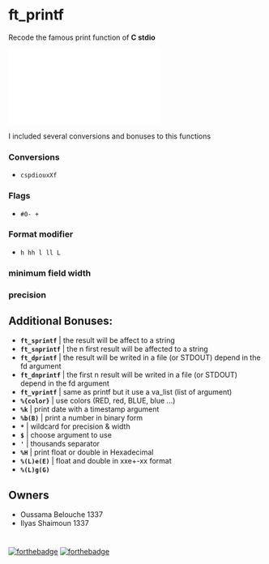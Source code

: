 # ft_printf

Recode the famous print function of **C stdio**

![Subject](/ressources/ft_printf.pdf)

I included several conversions and bonuses to this functions

### Conversions
- `cspdiouxXf`
### Flags
- `#0- +`
### Format modifier
- `h hh l ll L`
### minimum field width
### precision

## Additional Bonuses:

- **`ft_sprintf`**  | the result will be affect to a string
- **`ft_snprintf`** | the n first result will be affected to a string
- **`ft_dprintf`**  | the result will be writed in a file (or STDOUT) depend in the fd argument
- **`ft_dnprintf`** | the first n result will be writed in a file (or STDOUT) depend in the fd argument
- **`ft_vprintf`**  | same as printf but it use a va_list (list of argument)
- **`%{color}`**    |	use colors (RED, red, BLUE, blue ...)
- **`%k`**          | print date with a timestamp argument
- **`%b(B)`**       | print a number in binary form
- **`*`**           | wildcard for precision & width
- **`$`**           | choose argument to use 
- **`'`**           | thousands separator
- **`%H`**          | print float or double in Hexadecimal
- **`%(L)e(E)`**    | float and double in xxe+-xx format
- **`%(L)g(G)`**

## Owners
- Oussama Belouche 1337
- Ilyas Shaimoun 1337

#
[![forthebadge](https://forthebadge.com/images/badges/made-with-c.svg)](https://forthebadge.com)
[![forthebadge](https://forthebadge.com/images/badges/built-with-love.svg)](https://forthebadge.com)
